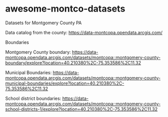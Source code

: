 # awesome-montco-datasets
Datasets for Montgomery County PA

Data catalog from the county:
https://data-montcopa.opendata.arcgis.com/

Boundaries

Montgomery County boundary: https://data-montcopa.opendata.arcgis.com/datasets/montcopa::montgomery-county-boundary/explore?location=40.210380%2C-75.353586%2C11.32

Municipal Boundaries: https://data-montcopa.opendata.arcgis.com/datasets/montcopa::montgomery-county-municipal-boundaries/explore?location=40.210380%2C-75.353586%2C11.32

School district boundaries: https://data-montcopa.opendata.arcgis.com/datasets/montcopa::montgomery-county-school-districts-1/explore?location=40.210380%2C-75.353586%2C11.32
